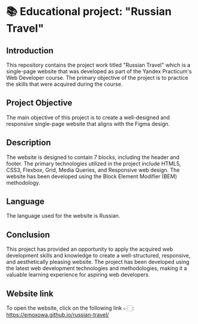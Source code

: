 # 📚 Educational project: "Russian Travel"

## Introduction
This repository contains the project work titled "Russian Travel" which is a single-page website that was developed as part of the Yandex Practicum's Web Developer course. The primary objective of the project is to practice the skills that were acquired during the course.

## Project Objective
The main objective of this project is to create a well-designed and responsive single-page website that aligns with the Figma design.

## Description
The website is designed to contain 7 blocks, including the header and footer. The primary technologies utilized in the project include HTML5, CSS3, Flexbox, Grid, Media Queries, and Responsive web design. The website has been developed using the Block Element Modifier (BEM) methodology.

## Language
The language used for the website is Russian.

## Conclusion
This project has provided an opportunity to apply the acquired web development skills and knowledge to create a well-structured, responsive, and aesthetically pleasing website. The project has been developed using the latest web development technologies and methodologies, making it a valuable learning experience for aspiring web developers.

## Website link
To open the website, click on the following link 👉🏻: https://emoxowa.github.io/russian-travel/
